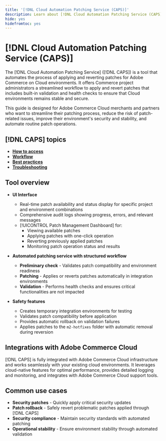 ```yaml
---
title: '[!DNL Cloud Automation Patching Service (CAPS)]'
description: Learn about [!DNL Cloud Automation Patching Service (CAPS)], its uses, how to access it, and best practices for automated patching
hide: yes
hidefromtoc: yes
---
```

# [!DNL Cloud Automation Patching Service (CAPS)]

The [!DNL Cloud Automation Patching Service] ([!DNL CAPS]) is a tool that automates the process of applying and reverting patches for Adobe Commerce on Cloud environments. It offers Commerce project administrators a streamlined workflow to apply and revert patches that includes built-in validation and health checks to ensure that Cloud environments remains stable and secure.

This guide is designed for Adobe Commerce Cloud merchants and partners who want to streamline their patching process, reduce the risk of patch-related issues, improve their environment's security and stability, and automate routine patch operations.

## [!DNL CAPS] topics

* **[How to access](access.md)**
* **[Workflow](workflow.md)**
* **[Best practices](best-practices.md)**
* **[Troubleshooting](troubleshooting.md)**

## Tool overview

* **UI Interface**
  * Real-time patch availability and status display for specific project and environment combinations
  * Comprehensive audit logs showing progress, errors, and relevant messages
  * [!UICONTROL Patch Management Dashboard] for:
    * Viewing available patches
    * Applying patches with one-click operation
    * Reverting previously applied patches
    * Monitoring patch operation status and results

* **Automated patching service with structured workflow**
  * **Preliminary check** - Validates patch compatibility and environment readiness
  * **Patching** - Applies or reverts patches automatically in integration environments
  * **Validation** - Performs health checks and ensures critical functionalities are not impacted

* **Safety features**
  * Creates temporary integration environments for testing
  * Validates patch compatibility before application
  * Provides automatic rollback on validation failures
  * Applies patches to the `m2-hotfixes` folder with automatic removal during reversion

## Integrations with Adobe Commerce Cloud

[!DNL CAPS] is fully integrated with Adobe Commerce Cloud infrastructure and works seamlessly with your existing cloud environments. It leverages cloud-native features for optimal performance, provides detailed logging and monitoring, and integrates with Adobe Commerce Cloud support tools.

## Common use cases

* **Security patches** - Quickly apply critical security updates
* **Patch rollback** - Safely revert problematic patches applied through [!DNL CAPS]
* **Security compliance** - Maintain security standards with automated patching
* **Operational stability** - Ensure environment stability through automated validation
